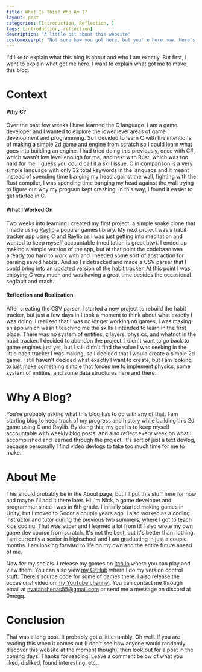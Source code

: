 ```yaml
---
title: What Is This? Who Am I?
layout: post
categories: [Introduction, Reflection, ]
tags: [introduction, reflection]
description: "A little bit about this website"
customexcerpt: "Not sure how you got here, but you're here now. Here's a little bit about this blog and me."
---
```

I'd like to explain what this blog is about and who I am exactly. But first, I want to explain what got me here. I want to explain what got me to make this blog.
# Context
#### Why C?
Over the past few weeks I have learned the C language. I am a game developer and I wanted to explore the lower level areas of game development and programming. So I decided to learn C with the intentions of making a simple 2d game and engine from scratch so I could learn what goes into building an engine. I had tried doing this previously, once with C#, which wasn't low level enough for me, and next with Rust, which was too hard for me. I guess you could call it a skill issue. C in comparison is a very simple language with only 32 total keywords in the language and it meant instead of spending time banging my head against the wall, fighting with the Rust compiler, I was spending time banging my head against the wall trying to figure out why my program kept crashing. In this way, I found it easier to get started in C.
#### What I Worked On
Two weeks into learning I created my first project, a simple snake clone that I made using [Raylib](https://www.raylib.com/) a popular games library. My next project was a habit tracker app using C and Raylib as I was just getting into meditation and wanted to keep myself accountable (meditation is great btw). I ended up making a simple version of the app, but at that point the codebase was already too hard to work with and I needed some sort of abstraction for parsing saved habits. And so I sidetracked and made a CSV parser that I could bring into an updated version of the habit tracker. At this point I was enjoying C very much and was having a great time besides the occasional segfault and crash.
#### Reflection and Realization
After creating the CSV parser, I started a new project to rebuild the habit tracker, but just a few days in I took a moment to think about what exactly I was doing. I realized that I was no longer working on games, I was making an app which wasn't teaching me the skills I intended to learn in the first place. There was no system of entities, z layers, physics, and whatnot in the habit tracker. I decided to abandon the project. I didn't want to go back to game engines just yet, but I still didn't find the value I was seeking in the little habit tracker I was making, so I decided that I would create a simple 2d game. I still haven't decided what exactly I want to create, but I am looking to just make something simple that forces me to implement physics, some system of entities, and some data structures here and there.

# Why A Blog?
You're probably asking what this blog has to do with any of that. I am starting blog to keep track of my progress and history while building this 2d game using C and Raylib. By doing this, my goal is to keep myself accountable with weekly blog posts, and also reflect every week on what I accomplished and learned through the project. It's sort of just a text devlog, because personally I find video devlogs to take too much time for me to make.

# About Me
This should probably be in the About page, but I'll put this stuff here for now and maybe I'll add it there later. Hi I'm Nick, a game developer and programmer since I was in 6th grade. I initially started making games in Unity, but I moved to Godot a couple years ago. I also worked as a coding instructor and tutor during the previous two summers, where I got to teach kids coding. That was super and I learned a lot from it! I also wrote my own game dev course from scratch. It's not the best, but it's better than nothing. I am currently a senior in highschool and I am graduating in just a couple months. I am looking forward to life on my own and the entire future ahead of me.

Now for my socials. I release my games on [itch.io](https://itch.io/profile/0megq) where you can play and view them. You can also view [my GitHub](https://github.com/0megq) where I do my version control stuff. There's source code for some of games there. I also release the occasional video on [my YouTube channel](https://www.youtube.com/channel/UCc6Y3V0mimH3ozJuZJi_f1w). You can contact me through email at nvatanshenas55@gmail.com or send me a message on discord at 0megq.

# Conclusion
That was a long post. It probably got a little rambly. Oh well. If you are reading this when it comes out (I don't see how anyone would randomly discover this website at the moment though), then look out for a post in the coming days. Thanks for reading! Leave a comment below of what you liked, disliked, found interesting, etc..